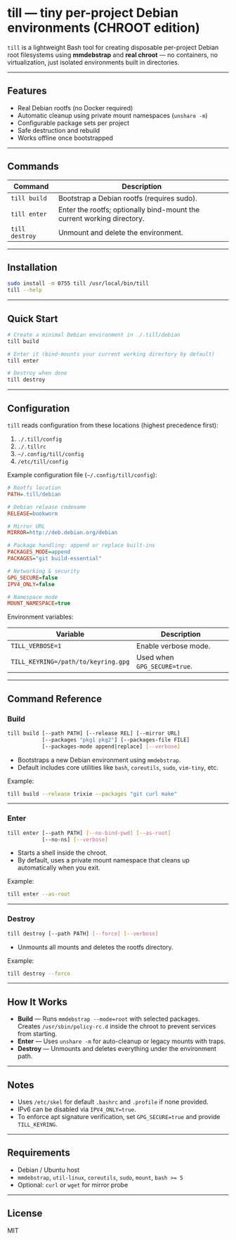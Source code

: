 # till — tiny per-project Debian environments (CHROOT edition)

`till` is a lightweight Bash tool for creating disposable per-project Debian root filesystems using **mmdebstrap** and **real chroot** — no containers, no virtualization, just isolated environments built in directories.

---

## Features

- Real Debian rootfs (no Docker required)  
- Automatic cleanup using private mount namespaces (`unshare -m`)  
- Configurable package sets per project  
- Safe destruction and rebuild  
- Works offline once bootstrapped  

---

## Commands

| Command | Description |
|----------|-------------|
| `till build` | Bootstrap a Debian rootfs (requires sudo). |
| `till enter` | Enter the rootfs; optionally bind-mount the current working directory. |
| `till destroy` | Unmount and delete the environment. |

---

## Installation

```bash
sudo install -m 0755 till /usr/local/bin/till
till --help
```

---

## Quick Start

```bash
# Create a minimal Debian environment in ./.till/debian
till build

# Enter it (bind-mounts your current working directory by default)
till enter

# Destroy when done
till destroy
```

---

## Configuration

`till` reads configuration from these locations (highest precedence first):

1. `./.till/config`  
2. `./.tillrc`  
3. `~/.config/till/config`  
4. `/etc/till/config`

Example configuration file (`~/.config/till/config`):

```ini
# Rootfs location
PATH=.till/debian

# Debian release codename
RELEASE=bookworm

# Mirror URL
MIRROR=http://deb.debian.org/debian

# Package handling: append or replace built-ins
PACKAGES_MODE=append
PACKAGES="git build-essential"

# Networking & security
GPG_SECURE=false
IPV4_ONLY=false

# Namespace mode
MOUNT_NAMESPACE=true
```

Environment variables:

| Variable | Description |
|-----------|--------------|
| `TILL_VERBOSE=1` | Enable verbose mode. |
| `TILL_KEYRING=/path/to/keyring.gpg` | Used when `GPG_SECURE=true`. |

---

## Command Reference

### Build

```bash
till build [--path PATH] [--release REL] [--mirror URL]
           [--packages "pkg1 pkg2"] [--packages-file FILE]
           [--packages-mode append|replace] [--verbose]
```

- Bootstraps a new Debian environment using `mmdebstrap`.
- Default includes core utilities like `bash`, `coreutils`, `sudo`, `vim-tiny`, etc.

Example:

```bash
till build --release trixie --packages "git curl make"
```

---

### Enter

```bash
till enter [--path PATH] [--no-bind-pwd] [--as-root]
           [--no-ns] [--verbose]
```

- Starts a shell inside the chroot.
- By default, uses a private mount namespace that cleans up automatically when you exit.

Example:

```bash
till enter --as-root
```

---

### Destroy

```bash
till destroy [--path PATH] [--force] [--verbose]
```

- Unmounts all mounts and deletes the rootfs directory.

Example:

```bash
till destroy --force
```

---

## How It Works

- **Build** — Runs `mmdebstrap --mode=root` with selected packages.  
  Creates `/usr/sbin/policy-rc.d` inside the chroot to prevent services from starting.
- **Enter** — Uses `unshare -m` for auto-cleanup or legacy mounts with traps.
- **Destroy** — Unmounts and deletes everything under the environment path.

---

## Notes

- Uses `/etc/skel` for default `.bashrc` and `.profile` if none provided.
- IPv6 can be disabled via `IPV4_ONLY=true`.
- To enforce apt signature verification, set `GPG_SECURE=true` and provide `TILL_KEYRING`.

---

## Requirements

- Debian / Ubuntu host  
- `mmdebstrap`, `util-linux`, `coreutils`, `sudo`, `mount`, `bash >= 5`  
- Optional: `curl` or `wget` for mirror probe

---

## License
MIT

